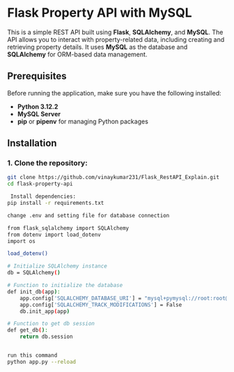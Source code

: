 # **Flask Property API with MySQL**

This is a simple REST API built using **Flask**, **SQLAlchemy**, and **MySQL**. The API allows you to interact with property-related data, including creating and retrieving property details. It uses **MySQL** as the database and **SQLAlchemy** for ORM-based data management.

## **Prerequisites**

Before running the application, make sure you have the following installed:

- **Python 3.12.2**
- **MySQL Server**
- **pip** or **pipenv** for managing Python packages

## **Installation**

### **1. Clone the repository:**

```bash
git clone https://github.com/vinaykumar231/Flask_RestAPI_Explain.git
cd flask-property-api

 Install dependencies:
pip install -r requirements.txt

change .env and setting file for database connection

from flask_sqlalchemy import SQLAlchemy
from dotenv import load_dotenv
import os

load_dotenv()

# Initialize SQLAlchemy instance
db = SQLAlchemy()

# Function to initialize the database
def init_db(app):
    app.config['SQLALCHEMY_DATABASE_URI'] = "mysql+pymysql://root:root@localhost:3306/flask_db"
    app.config['SQLALCHEMY_TRACK_MODIFICATIONS'] = False
    db.init_app(app)

# Function to get db session
def get_db():
    return db.session


run this command
python app.py --reload
